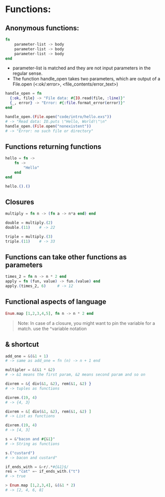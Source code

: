 # Functions:
## Anonymous functions:

```elixir
fn
    parameter-list -> body
    parameter-list -> body
    parameter-list -> body
end
```

- parameter-list is matched and they are not input parameters in the regular sense.
- The function handle_open takes two parameters, which are output of a File.open (<:ok/:error>, <file_contents/error_text>)

```elixir
handle_open = fn
  {:ok, file} -> "File data: #{IO.read(file, :line)}"
  {_, error} -> "Error: #{:file.format_error(error)}"
end

handle_open.(File.open("code/intro/hello.exs"))
# -> "Read data: IO.puts \"Hello, World!\"\n"
handle_open.(File.open("nonexistent"))
# -> "Error: no such file or directory"
```

## Functions returning functions
```elixir
hello = fn ->
    fn ->
        "Hello"
    end
end

hello.().()
```

## Closures

```elixir
multiply = fn n -> (fn a -> n*a end) end

double = multiply.(2)
double.(11)    # -> 22

triple = multiply.(3)
triple.(11)    # -> 33
```

## Functions can take other functions as parameters
```elixir
times_2 = fn n -> n * 2 end
apply = fn (fun, value) -> fun.(value) end
apply.(times_2, 6)     # -> 12
```

## Functional aspects of language
```elixir
Enum.map [1,2,3,4,5], fn n -> n * 2 end
```

> Note: In case of a closure, you might want to pin the variable for a match. use the ^variable notation

## & shortcut
```elixir
add_one = &(&1 + 1)
# -> same as add_one = fn (n) -> n + 1 end

multipler = &(&1 * &2)
# -> &1 means the first param, &2 means second param and so on

divrem = &{ div(&1, &2), rem(&1, &2) }
# -> tuples as functions

divrem.(19, 4)
# -> {4, 3}

divrem = &[ div(&1, &2), rem(&1, &2) ]
# -> List as functions

divrem.(19, 4)
# -> [4, 3]

s = &"bacon and #{&1}"
# -> String as functions

s.("custard")
# -> bacon and custard"

if_ends_with = &~r/.*#{&1}$/
res = "cat" =~ if_ends_with.("t")
# -> true

> Enum.map [1,2,3,4], &(&1 * 2)
# -> [2, 4, 6, 8]
```
